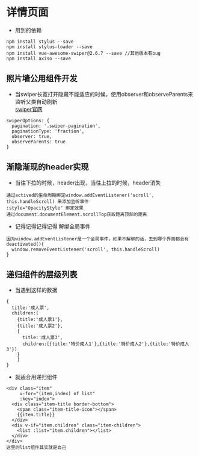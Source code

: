 # 详情页面

- 用到的依赖
```text
npm install stylus --save
npm install stylus-loader --save
npm install vue-awesome-swiper@2.6.7 --save //其他版本有bug
npm install axiso --save

```

## 照片墙公用组件开发
- 当swiper长宽打开隐藏不能适应的时候，使用observer和observeParents来监听父类自动刷新  
[swiper官网](https://www.swiper.com.cn/)
```text
swiperOptions: {
  pagination: '.swiper-pagination',
  paginationType: 'fraction',
  observer: true,
  observeParents: true
}
```

## 渐隐渐现的header实现
- 当往下拉的时候，header出现，当往上拉的时候，header消失
```text
通过actived的生命周期绑定window.addEventListener('scroll', this.handleScroll) 来添加监听事件
:style="OpacityStyle" 绑定效果
通过document.documentElement.scrollTop获取距离顶部的距离
```
- 记得记得记得记得 解绑全局事件
```text
因为window.addEventListener是一个全局事件，如果不解绑的话，去到哪个界面都会有
deactivated(){
  window.removeEventListener('scroll', this.handleScroll)
}
```

## 递归组件的层级列表
- 当遇到这样的数据
```text
{
  title:'成人票',
  children:[
    {title:'成人票1'},
    {title:'成人票2'},
    {
      title:'成人票3',
      children:[{title:'特价成人1'},{title:'特价成人2'},{title:'特价成人3'}]
    }
    ]
}
```
- 就适合用递归组件
```text
<div class="item"
     v-for="(item,index) of list"
     :key="index">
  <div class="item-title border-bottom">
    <span class="item-title-icon"></span>
    {{item.title}}
  </div>
  <div v-if="item.children" class="item-children">
    <list :list="item.children"></list>
  </div>
</div>
这里的list组件其实就是自己
```

